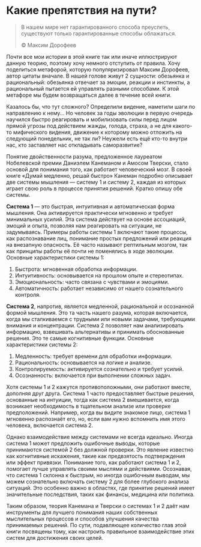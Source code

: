 # Какие препятствия на пути?

> В нашем мире нет гарантированного способа преуспеть, существуют только гарантированные способы облажаться.
>
> ©️ Максим Дорофеев

Почти все мои истории в этой книге так или иначе иллюстрируют данную теорию, поэтому хочу немного отступить от правила. Хочу поделиться метафорой, которую популяризировал Максим Дорофеев, автор цитаты вначале. В нашей голове живут 2 сущности: обезьянка и рациональный: обезьянка отвечает за эмоции, реакции и инстинкты, а рациональный пытается ей управлять разными способами. К этой метафоре мы будем возвращаться далее в течение всей книги.

Казалось бы, что тут сложного? Определили видение, наметили шаги по направлению к нему... Но человек за годы эволюции в первую очередь научился быстро реагировать и мобилизовать силы перед лицом прямой угрозы под действием жажды, голода, страха, а не для какого-то мифического видения, движение к которому можно отложить на следующий понедельник, не так ли? Неужели есть ещё кто-то внутри нас, кто заставляет нас откладывать саморазвитие?

Понятие двойственности разума, предложенное лауреатом Нобелевской премии Даниэлем Канеманом и Амосом Тверски, стало основой для понимания того, как работает человеческий мозг. В своей книге «Думай медленно, решай быстро» Канеман подробно описывает две системы мышления — систему 1 и систему 2, каждая из которых играет свою роль в процессе принятия решений. Кратко опишу обе системы.

**Система 1** — это быстрая, интуитивная и автоматическая форма мышления. Она активируется практически мгновенно и требует минимальных усилий. Эта система действует на основе ассоциаций, эмоций и опыта, позволяя нам реагировать на ситуации, не задумываясь. Примеры работы системы 1 включают такие процессы, как распознавание лиц, понимание простых предложений или реакция на внезапную опасность. Её часто называют рептильным мозгом, так как принципы работы её почти не поменялись в ходе эволюции. Основные характеристики системы 1:

1. Быстрота: мгновенная обработка информации.
2. Интуитивность: основывается на прошлом опыте и стереотипах.
3. Эмоциональность: часто связана с чувствами и эмоциями.
4. Автоматичность: работает независимо от нашего сознательного контроля.

**Система 2**, напротив, является медленной, рациональной и осознанной формой мышления. Это та часть нашего разума, которая включается, когда мы сталкиваемся с трудными или новыми задачами, требующими внимания и концентрации. Система 2 позволяет нам анализировать информацию, взвешивать альтернативы и принимать обоснованные решения. Это те самые когнитивные функции. Основные характеристики системы 2:

1. Медленность: требует времени для обработки информации.
2. Рациональность: основывается на логике и анализе.
3. Контролируемость: активируется сознательно и требует усилий.
4. Осознанность: включается при выполнении сложных задач.

Хотя системы 1 и 2 кажутся противоположными, они работают вместе, дополняя друг друга. Система 1 часто предоставляет быстрые решения, основанные на интуиции, тогда как система 2 вмешивается, когда возникает необходимость в тщательном анализе или проверке предположений. Например, когда вы видите знакомое лицо, система 1 мгновенно распознаёт его, но, если вам нужно вспомнить имя этого человека, включается система 2.

Однако взаимодействие между системами не всегда идеально. Иногда система 1 может предложить ошибочные выводы, которые принимаются системой 2 без должной проверки. Это явление известно как когнитивные искажения, такие как предвзятость подтверждения или эффект привязки. Понимание того, как работают система 1 и 2, помогает лучше управлять своими мыслями и действиями. Осознавая, что система 1 склонна к быстрым, но иногда ошибочным выводам, мы можем сознательно включать систему 2 для более глубокого анализа ситуаций. Это особенно важно в областях, где принятие решений имеет значительные последствия, таких как финансы, медицина или политика.

Таким образом, теория Канемана и Тверски о системах 1 и 2 даёт нам инструменты для лучшего понимания наших собственных мыслительных процессов и способов улучшения качества принимаемых решений. По сути, подавляющее количество глав этой книги посвящены тому, как настроить правильное взаимодействие этих систем для достижения своих целей.
